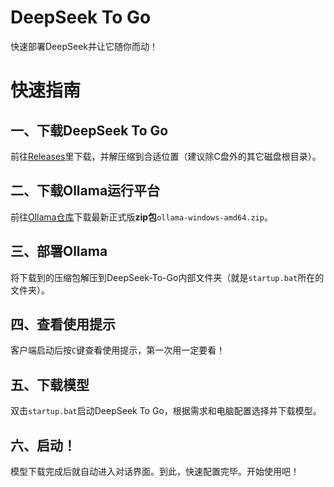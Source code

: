 # DeepSeek To Go
快速部署DeepSeek并让它随你而动！
# 快速指南
## 一、下载DeepSeek To Go
前往[Releases](https://github.com/Yundongji/DeepSeek-To-Go/releases)里下载，并解压缩到合适位置（建议除C盘外的其它磁盘根目录）。
## 二、下载Ollama运行平台
前往[Ollama仓库](https://github.com/ollama/ollama/releases)下载最新正式版**zip包**`ollama-windows-amd64.zip`。
## 三、部署Ollama
将下载到的压缩包解压到DeepSeek-To-Go内部文件夹（就是`startup.bat`所在的文件夹）。
## 四、查看使用提示
客户端启动后按`C`键查看使用提示，第一次用一定要看！
## 五、下载模型
双击`startup.bat`启动DeepSeek To Go，根据需求和电脑配置选择并下载模型。
## 六、启动！
模型下载完成后就自动进入对话界面。到此，快速配置完毕。开始使用吧！
